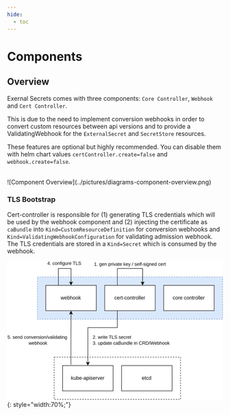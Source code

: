 ```yaml
---
hide:
  - toc
---
```


# Components

## Overview

Exernal Secrets comes with three components: `Core Controller`, `Webhook` and `Cert Controller`.

This is due to the need to implement conversion webhooks in order to convert custom resources between api versions and
to provide a ValidatingWebhook for the `ExternalSecret` and `SecretStore` resources.

These features are optional but highly recommended. You can disable them with helm chart values `certController.create=false` and `webhook.create=false`.

<br/>
![Component Overview](../pictures/diagrams-component-overview.png)


### TLS Bootstrap

Cert-controller is responsible for (1) generating TLS credentials which will be used by the webhook component and (2) injecting the certificate as `caBundle` into `Kind=CustomResourceDefinition` for conversion webhooks and `Kind=ValidatingWebhookConfiguration` for validating admission webhook. The TLS credentials are stored in a `Kind=Secret` which is consumed by the webhook.

![](../pictures/eso-threat-model-TLS%20Bootstrap.drawio.png){: style="width:70%;"}
